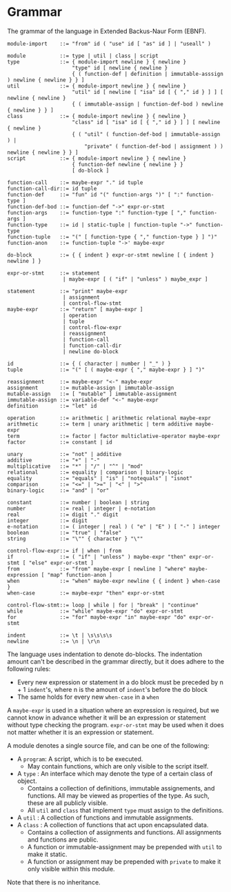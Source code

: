 # Grammar
The grammar of the language in Extended Backus-Naur Form (EBNF).

    module-import    ::= "from" id ( "use" id [ "as" id ] | "useall" )
    
    module           ::= type | util | class | script
    type             ::= { module-import newline } { newline } 
                         "type" id [ newline { newline }
                         { ( function-def | definition | immutable-asssign ) newline { newline } } ]
    util             ::= { module-import newline } { newline } 
                         "util" id [ newline [ "isa" id [ { "," id } ] ] [ newline { newline } 
                         { ( immutable-assign | function-def-bod ) newline { newline } } ]
    class            ::= { module-import newline } { newline } 
                         "class" id [ "isa" id [ { "," id } ] ] [ newline { newline } 
                         { ( "util" ( function-def-bod | immutable-assign ) | 
                             "private" ( function-def-bod | assignment ) ) newline { newline } } ]
    script           ::= { module-import newline } { newline } 
                         { function-def newline { newline } } 
                         [ do-block ]
    
    function-call    ::= maybe-expr "." id tuple
    function-call-dir::= id tuple
    function-def     ::= "fun" id "(" function-args ")" [ ":" function-type ]
    function-def-bod ::= function-def "->" expr-or-stmt
    function-args    ::= function-type ":" function-type [ "," function-args ]
    function-type    ::= id | static-tuple | function-tuple "->" function-type
    function-tuple   ::= "(" [ function-type { "," function-type } ] ")"
    function-anon    ::= function-tuple "->' maybe-expr
    
    do-block         ::= { { indent } expr-or-stmt newline [ { indent } newline ] }
    
    expr-or-stmt     ::= statement 
                      | maybe-expr [ ( "if" | "unless" ) maybe_expr ]
                      
    statement        ::= "print" maybe-expr 
                      | assignment 
                      | control-flow-stmt
    maybe-expr       ::= "return" [ maybe-expr ] 
                      | operation 
                      | tuple 
                      | control-flow-expr 
                      | reassignment 
                      | function-call 
                      | function-call-dir 
                      | newline do-block
    
    id               ::= { ( character | number | "_" ) }
    tuple            ::= "(" [ ( maybe-expr { "," maybe-expr } ] ")"
    
    reassignment     ::= maybe-expr "<-" maybe-expr
    assignment       ::= mutable-assign | immutable-assign
    mutable-assign   ::= [ "mutable" ] immutable-assignment
    immutable-assign ::= variable-def "<-" maybe-expr
    definition       ::= "let" id

    operation        ::= arithmetic | arithmetic relational maybe-expr
    arithmetic       ::= term | unary arithmetic | term additive maybe-expr
    term             ::= factor | factor multiclative-operator maybe-expr
    factor           ::= constant | id
    
    unary            ::= "not" | additive
    additive         ::= "+" | "-"
    multiplicative   ::= "*" | "/" | "^" | "mod"
    relational       ::= equality | comparison | binary-logic
    equality         ::= "equals" | "is" | "notequals" | "isnot"
    comparison       ::= "<=" | ">=" | "<" | ">"
    binary-logic     ::= "and" | "or"
    
    constant         ::= number | boolean | string
    number           ::= real | integer | e-notation
    real             ::= digit "." digit
    integer          ::= digit
    e-notation       ::= ( integer | real ) ( "e" | "E" ) [ "-" ] integer
    boolean          ::= "true" | "false"
    string           ::= "\"" { character } "\""
                                     
    control-flow-expr::= if | when | from
    if               ::= ( "if" | "unless" ) maybe-expr "then" expr-or-stmt [ "else" expr-or-stmt ]
    from             ::= "from" maybe-expr [ newline ] "where" maybe-expression [ "map" function-anon ]
    when             ::= "when" maybe-expr newline { { indent } when-case }
    when-case        ::= maybe-expr "then" expr-or-stmt
    
    control-flow-stmt::= loop | while | for | "break" | "continue"
    while            ::= "while" maybe-expr "do" expr-or-stmt
    for              ::= "for" maybe-expr "in" maybe-expr "do" expr-or-stmt
    
    indent           ::= \t | \s\s\s\s
    newline          ::= \n | \r\n

The language uses indentation to denote do-blocks. The indentation amount can't be described in the grammar directly, 
but it does adhere to the following rules:

* Every new expression or statement in a do block must be preceded by n + 1 `indent`'s, where n is the amount of 
  `indent`'s before the do block
* The same holds for every new `when-case` in a `when`

A `maybe-expr` is used in a situation where an expression is required,  but we cannot know in advance whether it will be
an expression or statement without type checking the program.
`expr-or-stmt` may be used when it does not matter whether it is an expression or statement.

A module denotes a single source file, and can be one of the following:
* A `program`: A script, which is to be executed.
    * May contain functions, which are only visible to the script itself.
* A `type`   : An interface which may denote the type of a certain class of object.
    * Contains a collection of definitions, immutable assignements, and functions. All may be viewed as properties of the 
      type. As such, these are all publicly visible.
    * All `util` and `class` that implement `type` must assign to the definitions.
* A `util`   : A collection of functions and immutable assignments.
* A `class`  : A collection of functions that act upon encapsulated data. 
    * Contains a collection of assignments and functions. All assignments and functions are public. 
    * A function or immutable-assignment may be prepended with `util` to make it static.
    * A function or assignment may be prepended with `private` to make it only visible within this module.
               
Note that there is no inheritance. 
